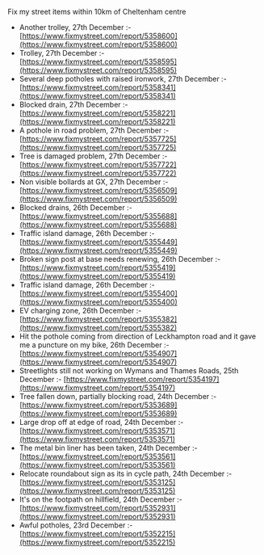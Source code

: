 Fix my street items within 10km of Cheltenham centre

<!-- fix_marker starts -->

- Another trolley, 27th December :- [https://www.fixmystreet.com/report/5358600](https://www.fixmystreet.com/report/5358600)
- Trolley, 27th December :- [https://www.fixmystreet.com/report/5358595](https://www.fixmystreet.com/report/5358595)
- Several deep potholes with raised ironwork, 27th December :- [https://www.fixmystreet.com/report/5358341](https://www.fixmystreet.com/report/5358341)
- Blocked drain, 27th December :- [https://www.fixmystreet.com/report/5358221](https://www.fixmystreet.com/report/5358221)
- A pothole in road problem, 27th December :- [https://www.fixmystreet.com/report/5357725](https://www.fixmystreet.com/report/5357725)
- Tree is damaged problem, 27th December :- [https://www.fixmystreet.com/report/5357722](https://www.fixmystreet.com/report/5357722)
- Non visible bollards at GX, 27th December :- [https://www.fixmystreet.com/report/5356509](https://www.fixmystreet.com/report/5356509)
- Blocked drains, 26th December :- [https://www.fixmystreet.com/report/5355688](https://www.fixmystreet.com/report/5355688)
- Traffic island damage, 26th December :- [https://www.fixmystreet.com/report/5355449](https://www.fixmystreet.com/report/5355449)
- Broken sign post at base needs renewing, 26th December :- [https://www.fixmystreet.com/report/5355419](https://www.fixmystreet.com/report/5355419)
- Traffic island damage, 26th December :- [https://www.fixmystreet.com/report/5355400](https://www.fixmystreet.com/report/5355400)
- EV charging zone, 26th December :- [https://www.fixmystreet.com/report/5355382](https://www.fixmystreet.com/report/5355382)
- Hit the pothole coming from direction of Leckhampton road and it gave me a puncture on my bike, 26th December :- [https://www.fixmystreet.com/report/5354907](https://www.fixmystreet.com/report/5354907)
- Streetlights still not working on Wymans and Thames Roads, 25th December :- [https://www.fixmystreet.com/report/5354197](https://www.fixmystreet.com/report/5354197)
- Tree fallen down, partially blocking road, 24th December :- [https://www.fixmystreet.com/report/5353689](https://www.fixmystreet.com/report/5353689)
- Large drop off at edge of road, 24th December :- [https://www.fixmystreet.com/report/5353571](https://www.fixmystreet.com/report/5353571)
- The metal bin liner has been taken, 24th December :- [https://www.fixmystreet.com/report/5353561](https://www.fixmystreet.com/report/5353561)
- Relocate roundabout sign as its in cycle path, 24th December :- [https://www.fixmystreet.com/report/5353125](https://www.fixmystreet.com/report/5353125)
- It's on the footpath on hillfield, 24th December :- [https://www.fixmystreet.com/report/5352931](https://www.fixmystreet.com/report/5352931)
- Awful potholes, 23rd December :- [https://www.fixmystreet.com/report/5352215](https://www.fixmystreet.com/report/5352215)

<!-- fix_marker ends -->